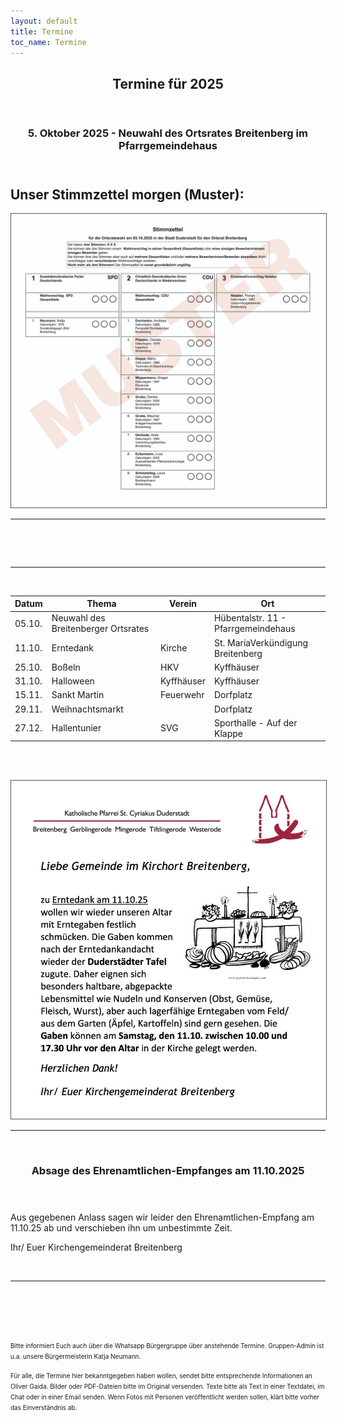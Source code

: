 ```yaml
---
layout: default
title: Termine
toc_name: Termine
---
```


<!-- aktuell wurden keine Termine an den Internetverantwortlichen gemeldet. -->

<article class="box post post-excerpt">
    <header class="major">
        <h2>Termine für 2025</h2>
    </header>
</article>

<article class="box post post-excerpt">
    <header class="major">
    <h3>5. Oktober 2025 - Neuwahl des Ortsrates Breitenberg im Pfarrgemeindehaus</h3>
    <p><font size="4"></font></p>
    <p></p>
    </header>

<h1> Unser Stimmzettel morgen (Muster):</h1>

<a href="#" class="image featured"><img src="images/wahlzettel_25.jpg" alt="" style="border: 1px solid #555"/></a> 
<hr><br>


<br><hr><br>

</article>


| Datum  | Thema                               | Verein     | Ort                                 |
| ------ | ----------------------------------- | ---------- | ----------------------------------- |
| 05.10. | Neuwahl des Breitenberger Ortsrates |            | Hübentalstr. 11 - Pfarrgemeindehaus |
| 11.10. | Erntedank                           | Kirche     | St. MariaVerkündigung Breitenberg   |
| 25.10. | Boßeln                              | HKV        | Kyffhäuser                          |
| 31.10. | Halloween                           | Kyffhäuser | Kyffhäuser                          |
| 15.11. | Sankt Martin                        | Feuerwehr  | Dorfplatz                           |
| 29.11. | Weihnachtsmarkt                     |            | Dorfplatz                           |
| 27.12. | Hallentunier                        | SVG        | Sporthalle - Auf der Klappe         |


<br><br>



<a href="#" class="image featured"><img src="images/erntedank25.jpg" alt="" style="border: 1px solid #555"/></a> 
<hr><br>


<article class="box post post-excerpt">
    <header class="major">
    <h3>Absage des Ehrenamtlichen-Empfanges am 11.10.2025</h3>
    <p><font size="4"></font></p>
    <p></p>
    </header>

Aus gegebenen Anlass sagen wir leider den Ehrenamtlichen-Empfang am 11.10.25 ab und verschieben ihn um unbestimmte Zeit. 

Ihr/ Euer Kirchengemeinderat Breitenberg

<br><hr><br>

</article>

<!--

<a href="#" class="image featured"><img src="images/Aushang-Palmsamstag-2025.jpg" alt="" style="border: 1px solid #555"/></a> 
<hr><br>

<a href="#" class="image featured"><img src="images/osterfeuer.jpg" alt="" style="border: 1px solid #555"/></a> 
<hr><br>
-->

<br><br>


<font size="1">
Bitte informiert Euch auch über die Whatsapp Bürgergruppe über anstehende Termine. Gruppen-Admin ist u.a. unsere Bürgermeisterin Katja Neumann.

Für alle, die Termine hier bekanntgegeben haben wollen, sendet bitte entsprechende Informationen an Oliver Gaida. Bilder oder PDF-Dateien bitte im Original versenden. Texte bitte als Text in einer Textdatei, im Chat oder in einer Email senden. Wenn Fotos mit Personen veröffentlicht werden sollen, klärt bitte vorher das Einverständnis ab.
</font>

